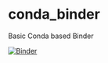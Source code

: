 # conda_binder
Basic Conda based Binder

[![Binder](https://mybinder.org/badge_logo.svg)](https://mybinder.org/v2/gh/abyappan/shiny/HEAD)
